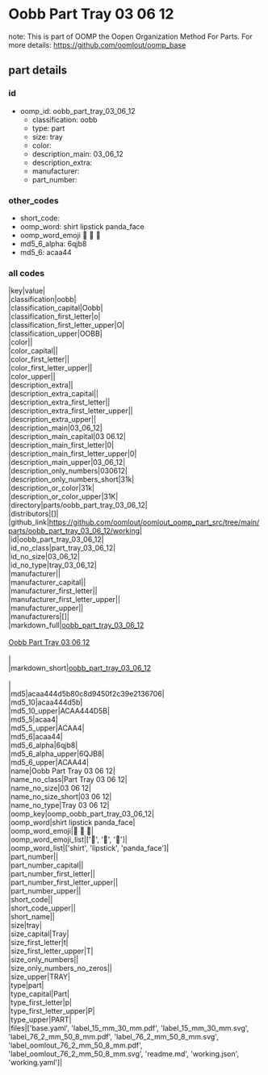 # Oobb Part Tray 03 06 12  

note: This is part of OOMP the Oopen Organization Method For Parts. For more details: https://github.com/oomlout/oomp_base

##  part details





### id
* oomp_id: oobb_part_tray_03_06_12
  * classification: oobb
  * type: part
  * size: tray
  * color: 
  * description_main: 03_06_12
  * description_extra: 
  * manufacturer: 
  * part_number: 

### other_codes
* short_code: 
* oomp_word: shirt lipstick panda_face
* oomp_word_emoji :shirt: :lipstick: :panda_face:
* md5_6_alpha: 6qjb8
* md5_6: acaa44

### all codes 
|key|value|  
|classification|oobb|  
|classification_capital|Oobb|  
|classification_first_letter|o|  
|classification_first_letter_upper|O|  
|classification_upper|OOBB|  
|color||  
|color_capital||  
|color_first_letter||  
|color_first_letter_upper||  
|color_upper||  
|description_extra||  
|description_extra_capital||  
|description_extra_first_letter||  
|description_extra_first_letter_upper||  
|description_extra_upper||  
|description_main|03_06_12|  
|description_main_capital|03 06.12|  
|description_main_first_letter|0|  
|description_main_first_letter_upper|0|  
|description_main_upper|03_06_12|  
|description_only_numbers|030612|  
|description_only_numbers_short|31k|  
|description_or_color|31k|  
|description_or_color_upper|31K|  
|directory|parts/oobb_part_tray_03_06_12|  
|distributors|[]|  
|github_link|https://github.com/oomlout/oomlout_oomp_part_src/tree/main/parts/oobb_part_tray_03_06_12/working|  
|id|oobb_part_tray_03_06_12|  
|id_no_class|part_tray_03_06_12|  
|id_no_size|03_06_12|  
|id_no_type|tray_03_06_12|  
|manufacturer||  
|manufacturer_capital||  
|manufacturer_first_letter||  
|manufacturer_first_letter_upper||  
|manufacturer_upper||  
|manufacturers|[]|  
|markdown_full|[oobb_part_tray_03_06_12](https://github.com/oomlout/oomlout_oomp_part_src/tree/main/parts/oobb_part_tray_03_06_12/working)<br>[](https://github.com/oomlout/oomlout_oomp_part_src/tree/main/parts/oobb_part_tray_03_06_12/working)<br>[Oobb Part Tray 03 06 12](https://github.com/oomlout/oomlout_oomp_part_src/tree/main/parts/oobb_part_tray_03_06_12/working)<br><br>|  
|markdown_short|[oobb_part_tray_03_06_12](https://github.com/oomlout/oomlout_oomp_part_src/tree/main/parts/oobb_part_tray_03_06_12/working)<br><br>|  
|md5|acaa444d5b80c8d9450f2c39e2136706|  
|md5_10|acaa444d5b|  
|md5_10_upper|ACAA444D5B|  
|md5_5|acaa4|  
|md5_5_upper|ACAA4|  
|md5_6|acaa44|  
|md5_6_alpha|6qjb8|  
|md5_6_alpha_upper|6QJB8|  
|md5_6_upper|ACAA44|  
|name|Oobb Part Tray 03 06 12|  
|name_no_class|Part Tray 03 06 12|  
|name_no_size|03 06 12|  
|name_no_size_short|03 06 12|  
|name_no_type|Tray 03 06 12|  
|oomp_key|oomp_oobb_part_tray_03_06_12|  
|oomp_word|shirt lipstick panda_face|  
|oomp_word_emoji|:shirt: :lipstick: :panda_face:|  
|oomp_word_emoji_list|[':shirt:', ':lipstick:', ':panda_face:']|  
|oomp_word_list|['shirt', 'lipstick', 'panda_face']|  
|part_number||  
|part_number_capital||  
|part_number_first_letter||  
|part_number_first_letter_upper||  
|part_number_upper||  
|short_code||  
|short_code_upper||  
|short_name||  
|size|tray|  
|size_capital|Tray|  
|size_first_letter|t|  
|size_first_letter_upper|T|  
|size_only_numbers||  
|size_only_numbers_no_zeros||  
|size_upper|TRAY|  
|type|part|  
|type_capital|Part|  
|type_first_letter|p|  
|type_first_letter_upper|P|  
|type_upper|PART|  
|files|['base.yaml', 'label_15_mm_30_mm.pdf', 'label_15_mm_30_mm.svg', 'label_76_2_mm_50_8_mm.pdf', 'label_76_2_mm_50_8_mm.svg', 'label_oomlout_76_2_mm_50_8_mm.pdf', 'label_oomlout_76_2_mm_50_8_mm.svg', 'readme.md', 'working.json', 'working.yaml']|  
